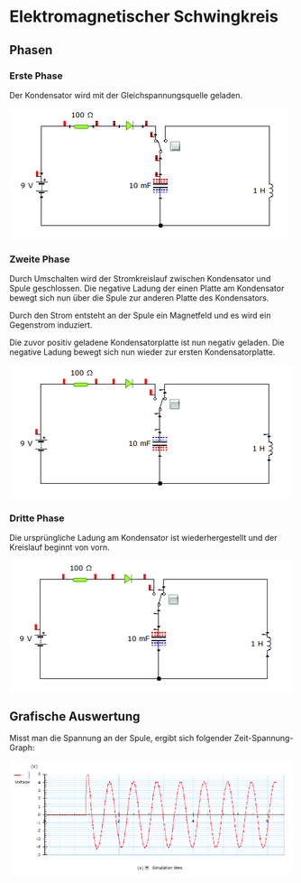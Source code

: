 # Elektromagnetischer Schwingkreis

## Phasen

### Erste Phase

Der Kondensator wird mit der Gleichspannungsquelle geladen.

![img.png](/docs/img/sk1.png)

### Zweite Phase

Durch Umschalten wird der Stromkreislauf zwischen Kondensator und Spule geschlossen.
Die negative Ladung der einen Platte am Kondensator bewegt sich nun über die Spule zur
anderen Platte des Kondensators.

Durch den Strom entsteht an der Spule ein Magnetfeld und es wird ein Gegenstrom induziert.

Die zuvor positiv geladene Kondensatorplatte ist nun negativ geladen. Die negative Ladung bewegt sich nun
wieder zur ersten Kondensatorplatte.

![img.png](/docs/img/sk2.png)

### Dritte Phase

Die ursprüngliche Ladung am Kondensator ist wiederhergestellt und der Kreislauf beginnt von vorn.

![img.png](/docs/img/sk3.png)

## Grafische Auswertung

Misst man die Spannung an der Spule, ergibt sich folgender Zeit-Spannung-Graph:

![img.png](/docs/img/skGraph.png)